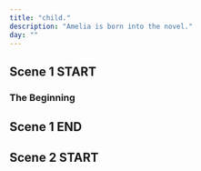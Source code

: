```yaml
---
title: "child."
description: "Amelia is born into the novel."
day: ""
---
```


## Scene 1 START

### The Beginning





## Scene 1 END

####

## Scene 2 START
